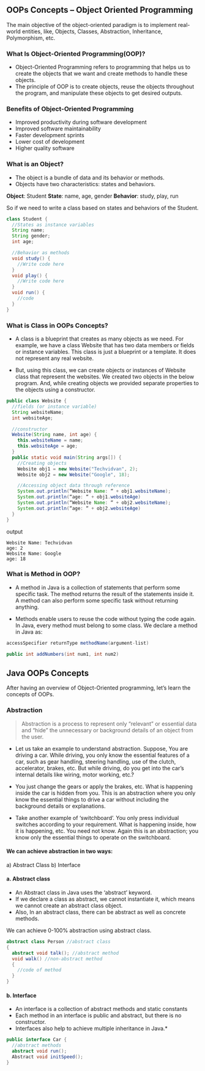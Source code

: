 
## OOPs Concepts – Object Oriented Programming

The main objective of the object-oriented paradigm is to implement real-world entities, like, Objects, Classes, Abstraction, Inheritance, Polymorphism, etc.


### What Is Object-Oriented Programming(OOP)?
* Object-Oriented Programming refers to programming that helps us to create the objects that we want and create methods to handle these objects. 
* The principle of OOP is to create objects, reuse the objects throughout the program, and manipulate these objects to get desired outputs.


### Benefits of Object-Oriented Programming

* Improved productivity during software development
* Improved software maintainability
* Faster development sprints
* Lower cost of development
* Higher quality software


### What is an Object?

* The object is a bundle of data and its behavior or methods. 
* Objects have two characteristics: states and behaviors.

**Object**: Student
**State**: name, age, gender
**Behavior**: study, play, run

So if we need to write a class based on states and behaviors of the Student. 


```java
class Student {
  //States as instance variables
  String name;
  String gender;
  int age;

  //Behavior as methods
  void study() {
    //Write code here
  }
  void play() {
    //Write code here
  }
  void run() {
    //code
  }
}
```

### What is Class in OOPs Concepts?

* A class is a blueprint that creates as many objects as we need. For example, we have a class Website that has two data members or fields or instance variables. This class is just a blueprint or a template. It does not represent any real website.

* But, using this class, we can create objects or instances of Website class that represent the websites. We created two objects in the below program. And, while creating objects we provided separate properties to the objects using a constructor.


```java
public class Website {
  //fields (or instance variable)
  String websiteName;
  int websiteAge;

  //constructor
  Website(String name, int age) {
    this.websiteName = name;
    this.websiteAge = age;
  }
  public static void main(String args[]) {
    //Creating objects
    Website obj1 = new Website("Techvidvan", 2);
    Website obj2 = new Website("Google", 18);

    //Accessing object data through reference
    System.out.println(“Website Name: “ + obj1.websiteName);
    System.out.println(“age: “ + obj1.websiteAge)
    System.out.println(“Website Name: “ + obj2.websiteName);
    System.out.println(“age: “ + obj2.websiteAge)
  }
}
```
output


```
Website Name: Techvidvan
age: 2
Website Name: Google
age: 18
```

### What is Method in OOP?

* A method in Java is a collection of statements that perform some specific task. The method returns the result of the statements inside it. A method can also perform some specific task without returning anything.
 
* Methods enable users to reuse the code without typing the code again. In Java, every method must belong to some class. We declare a method in Java as:


```java
accessSpecifier returnType methodName(argument-list)
```


```java
public int addNumbers(int num1, int num2)
```


## Java OOPs Concepts

After having an overview of Object-Oriented programming, let’s learn the concepts of OOPs.

 
### Abstraction 

> Abstraction is a process to represent only “relevant” or essential data and “hide” the unnecessary or background details of an object from the user.

* Let us take an example to understand abstraction. Suppose, You are driving a car. While driving, you only know the essential features of a car, such as gear handling, steering handling, use of the clutch, accelerator, brakes, etc. But while driving, do you get into the car’s internal details like wiring, motor working, etc.?

* You just change the gears or apply the brakes, etc. What is happening inside the car is hidden from you. This is an abstraction where you only know the essential things to drive a car without including the background details or explanations.

* Take another example of ‘switchboard’. You only press individual switches according to your requirement. What is happening inside, how it is happening, etc. You need not know. Again this is an abstraction; you know only the essential things to operate on the switchboard.


#### We can achieve abstraction in two ways:

a) Abstract Class
b) Interface

#### a. Abstract class
* An Abstract class in Java uses the ‘abstract’ keyword. 
* If we declare a class as abstract, we cannot instantiate it, which means we cannot create an abstract class object. 
* Also, In an abstract class, there can be abstract as well as concrete methods.

We can achieve 0-100% abstraction using abstract class.


```java
abstract class Person //abstract class
{
  abstract void talk(); //abstract method
  void walk() //non-abstract method
  {
    //code of method
  }
}

```

#### b. Interface

* An interface is a collection of abstract methods and static constants
* Each method in an interface is public and abstract, but there is no constructor. 
* Interfaces also help to achieve multiple inheritance in Java.* 


```java
public interface Car {
  //abstract methods
  abstract void run();
  Abstract void initSpeed();
}
```
